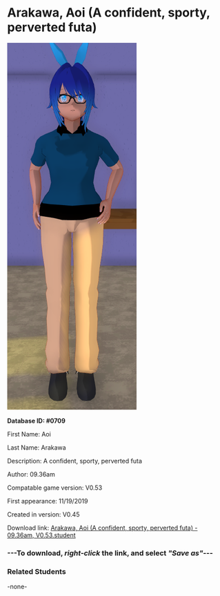 # Arakawa, Aoi (A confident, sporty, perverted futa)

<img src="../../Files/Images/Arakawa, Aoi (A confident, sporty, perverted futa).png" title="Arakawa, Aoi (A confident, sporty, perverted futa) - 09.36am, V0.53">

**Database ID: #0709**

First Name: Aoi

Last Name: Arakawa

Description: A confident, sporty, perverted futa

Author: 09.36am

Compatable game version: V0.53

First appearance: 11/19/2019

Created in version: V0.45

Download link: <a href="https://raw.githubusercontent.com/Arbiter1223/Daigaku-Gurashi-Custom-Students/master/Files/Student%20Files/Arakawa%2C%20Aoi%20(A%20confident%2C%20sporty%2C%20perverted%20futa)%20-%2009.36am%2C%20V0.53.student">Arakawa, Aoi (A confident, sporty, perverted futa) - 09.36am, V0.53.student</a>

### ---**To download, _right-click_ the link, and select _"Save as"_**---

### Related Students

-none-
